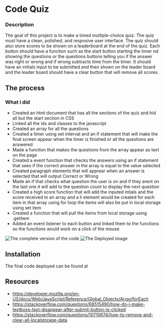 # Code Quiz

### Description
The goal of this project is to make a timed multiple-choice quiz. The quiz must have a clean, polished, and resposive user interface. The quiz should also store scores to be shown on a leaderboard at the end of the quiz. Each button should have a function such as the start button starting the timer nd showing the questions or the questions buttons telling you if the answer was right or wrong and if wrong subtracts time from the timer. It should have an initials input to be submitted and then shown on the leader board and the leader board should have a clear button that will remove all scores.

## The process


### What i did
* Created an html document that has all the sections of the quiz and hid all but the start section in CSS
* Linked all the ids and classes to the javascript 
* Created an array for all the questions
* Created a timer using set interval and an if statement that will make the final screen appear when the timer is finished or all the questions are answered
* Made a function that makes the questions from the array appear as text on the page 
* Created a event function that checks the answers using an if statement that sees if the correct answer in the array is equal to the value selected
* Created paragraph elements that will apprear when an answer is selected that will output Correct or Wrong
* Made an if that checks what question the user is on and if they arent on the last one it will add to the question count to display the next question
* Created a high score function that will add the inputed intials and the score received to an array and a li element would be created for each tiem in that array using for loop the items will also be put in local storage using set item
* Created a function that will pull the items from local storage using .getitem
* Added an event listener to each button and linked them to the functions so the functions would work on a click of the mouse

![The complete version of the code]()
![The Deployed image]()

## Installation 
The final code deployed can be found at 

## Resources
* https://developer.mozilla.org/en-US/docs/Web/JavaScript/Reference/Global_Objects/Array/forEach
* https://stackoverflow.com/questions/68515490/how-do-i-make-textboxs-text-disappear-after-submit-button-is-clicked
* https://stackoverflow.com/questions/10710674/how-to-remove-and-clear-all-localstorage-data
